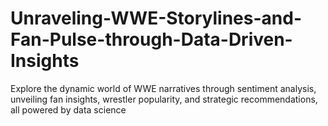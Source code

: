 # Unraveling-WWE-Storylines-and-Fan-Pulse-through-Data-Driven-Insights
Explore the dynamic world of WWE narratives through sentiment analysis, unveiling fan insights, wrestler popularity, and strategic recommendations, all powered by data science

